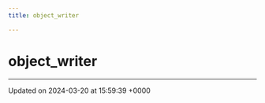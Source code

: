 ```yaml
---
title: object_writer

---
```


# object_writer





-------------------------------

Updated on 2024-03-20 at 15:59:39 +0000